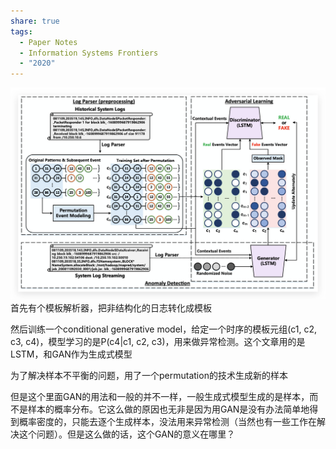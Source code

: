 ```yaml
---
share: true
tags:
  - Paper Notes
  - Information Systems Frontiers
  - "2020"
---
```


![LogGAN a Log-level Generative Adversarial Network for Anomaly Detection using Permutation Event Modeling_image_1](../../attachments/LogGAN%20a%20Log-level%20Generative%20Adversarial%20Network%20for%20Anomaly%20Detection%20using%20Permutation%20Event%20Modeling_image_1.png)
首先有个模板解析器，把非结构化的日志转化成模板

然后训练一个conditional generative model，给定一个时序的模板元组(c1, c2, c3, c4)，模型学习的是P(c4|c1, c2, c3)，用来做异常检测。这个文章用的是LSTM，和GAN作为生成式模型

为了解决样本不平衡的问题，用了一个permutation的技术生成新的样本

但是这个里面GAN的用法和一般的并不一样，一般生成式模型生成的是样本，而不是样本的概率分布。它这么做的原因也无非是因为用GAN是没有办法简单地得到概率密度的，只能去逐个生成样本，没法用来异常检测（当然也有一些工作在解决这个问题）。但是这么做的话，这个GAN的意义在哪里？
